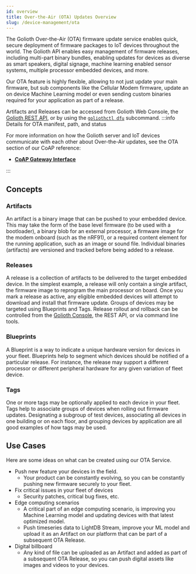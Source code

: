 ```yaml
---
id: overview
title: Over-the-Air (OTA) Updates Overview
slug: /device-management/ota
---
```


The Golioth Over-the-Air (OTA) firmware update service enables quick, secure
deployment of firmware packages to IoT devices throughout the world. The Golioth
API enables easy management of firmware releases, including multi-part binary
bundles, enabling updates for devices as diverse as smart speakers, digital
signage, machine learning enabled sensor systems, multiple processor embedded
devices, and more.

Our OTA feature is highly flexible, allowing to not just update your main
firmware, but sub components like the Cellular Modem firmware, update an on
device Machine Learning model or even sending custom binaries required for your
application as part of a release.

Artifacts and Releases can be accessed from Golioth Web Console, the [Golioth
REST API](/reference/rest-api/openapi), or by using the [`goliothctl
dfu`](/reference/command-line-tools/goliothctl/goliothctl_dfu) subcommand.
:::info Details for OTA manifest, path, and status

For more information on how the Golioth server and IoT devices communicate with
each other about Over-the-Air updates, see the OTA section of our CoAP
reference:

- [**CoAP Gateway Interface**](/reference/protocols/coap/ota)

:::

## Concepts

### Artifacts

An artifact is a binary image that can be pushed to your embedded device. This
may take the form of the base level firmware (to be used with a bootloader), a
binary blob for an external processor, a firmware image for the modem onboard
(such as the nRF91), or a required content element for the running application,
such as an image or sound file. Individual binaries (artifacts) are versioned
and tracked before being added to a release.

### Releases

A release is a collection of artifacts to be delivered to the target embedded
device. In the simplest example, a release will only contain a single artifact,
the firmware image to reprogram the main processor on board. Once you mark a
release as active, any eligible embedded devices will attempt to download and
install that firmware update. Groups of devices may be targeted using Blueprints
and Tags. Release rollout and rollback can be controlled from the [Golioth
Console](https://console.golioth.io), the REST API, or via command line tools.

### Blueprints

A Blueprint is a way to indicate a unique hardware version for devices in your
fleet. Blueprints help to segment which devices should be notified of a
particular release. For instance, the release may support a different processor
or different peripheral hardware for any given variation of fleet device.

### Tags

One or more tags may be optionally applied to each device in your fleet. Tags
help to associate groups of devices when rolling out firmware updates.
Designating a subgroup of test devices, associating all devices in one building
or on each floor, and grouping devices by application are all good examples of
how tags may be used.

## Use Cases

Here are some ideas on what can be created using our OTA Service.

- Push new feature your devices in the field.
  - Your product can be constantly evolving, so you can be constantly pushing
    new firmware securely to your fleet.
- Fix critical issues in your fleet of devices
  - Security patches, critical bug fixes, etc.
- Edge computing scenarios
  - A critical part of an edge computing scenario, is improving you Machine
    Learning model and updating devices with that latest optimized model.
  - Push timeseries data to LightDB Stream, improve your ML model and upload it
    as an Artifact on our platform that can be part of a subsequent OTA Release.
- Digital billboard
  - Any kind of file can be uploaded as an Artifact and added as part of a
    subsequent OTA Release, so you can push digital assets like images and
    videos to your devices.

